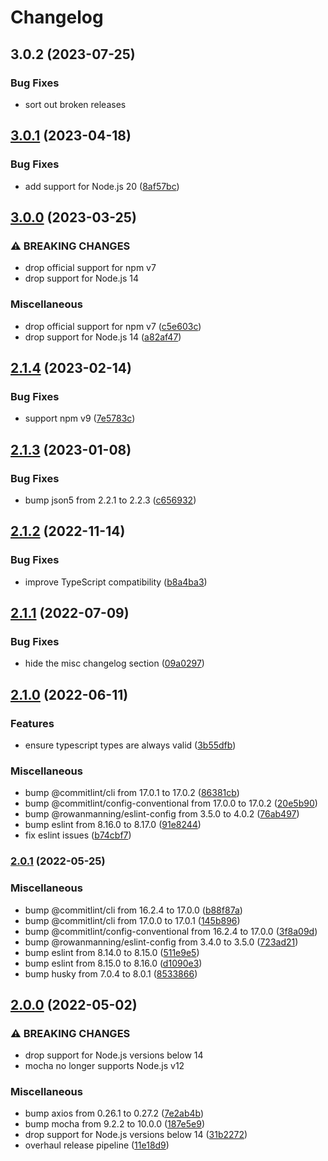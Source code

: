 # Changelog

## 3.0.2 (2023-07-25)


### Bug Fixes

* sort out broken releases

## [3.0.1](https://github.com/rowanmanning/hijack-express-render/compare/v3.0.0...v3.0.1) (2023-04-18)


### Bug Fixes

* add support for Node.js 20 ([8af57bc](https://github.com/rowanmanning/hijack-express-render/commit/8af57bc51287d23b7d068e1b2b513b74d21a2dc4))

## [3.0.0](https://github.com/rowanmanning/hijack-express-render/compare/v2.1.4...v3.0.0) (2023-03-25)


### ⚠ BREAKING CHANGES

* drop official support for npm v7
* drop support for Node.js 14

### Miscellaneous

* drop official support for npm v7 ([c5e603c](https://github.com/rowanmanning/hijack-express-render/commit/c5e603cde6a154ce6a46a7d332c8d1d9d952ed03))
* drop support for Node.js 14 ([a82af47](https://github.com/rowanmanning/hijack-express-render/commit/a82af47f07e9e12fa139aebfc7a782906fe0395f))

## [2.1.4](https://github.com/rowanmanning/hijack-express-render/compare/v2.1.3...v2.1.4) (2023-02-14)


### Bug Fixes

* support npm v9 ([7e5783c](https://github.com/rowanmanning/hijack-express-render/commit/7e5783cb12f705f28b2b77fd95d2a8fa59110e97))

## [2.1.3](https://github.com/rowanmanning/hijack-express-render/compare/v2.1.2...v2.1.3) (2023-01-08)


### Bug Fixes

* bump json5 from 2.2.1 to 2.2.3 ([c656932](https://github.com/rowanmanning/hijack-express-render/commit/c656932324ef965606142d4d813fa840d5d99a19))

## [2.1.2](https://github.com/rowanmanning/hijack-express-render/compare/v2.1.1...v2.1.2) (2022-11-14)


### Bug Fixes

* improve TypeScript compatibility ([b8a4ba3](https://github.com/rowanmanning/hijack-express-render/commit/b8a4ba354c402f1c99dd81169f5645c7fde792ab))

## [2.1.1](https://github.com/rowanmanning/hijack-express-render/compare/v2.1.0...v2.1.1) (2022-07-09)


### Bug Fixes

* hide the misc changelog section ([09a0297](https://github.com/rowanmanning/hijack-express-render/commit/09a0297fbed799316d176683852be0a6271e1f39))

## [2.1.0](https://github.com/rowanmanning/hijack-express-render/compare/v2.0.1...v2.1.0) (2022-06-11)


### Features

* ensure typescript types are always valid ([3b55dfb](https://github.com/rowanmanning/hijack-express-render/commit/3b55dfb858ef03c08d37d1ecb08eac4b95ff9add))


### Miscellaneous

* bump @commitlint/cli from 17.0.1 to 17.0.2 ([86381cb](https://github.com/rowanmanning/hijack-express-render/commit/86381cb8e53febbf677e5b079d6e10e935c26162))
* bump @commitlint/config-conventional from 17.0.0 to 17.0.2 ([20e5b90](https://github.com/rowanmanning/hijack-express-render/commit/20e5b90650f5c1c2c82e34d98bb7f47a274ef902))
* bump @rowanmanning/eslint-config from 3.5.0 to 4.0.2 ([76ab497](https://github.com/rowanmanning/hijack-express-render/commit/76ab497ae400378293a78b2e6332ba0bbb3a0360))
* bump eslint from 8.16.0 to 8.17.0 ([91e8244](https://github.com/rowanmanning/hijack-express-render/commit/91e8244fd2e2eac8d051134ecafec244e8aafedb))
* fix eslint issues ([b74cbf7](https://github.com/rowanmanning/hijack-express-render/commit/b74cbf714dc99a5fc0e961451ee69027d6a54185))

### [2.0.1](https://github.com/rowanmanning/hijack-express-render/compare/v2.0.0...v2.0.1) (2022-05-25)


### Miscellaneous

* bump @commitlint/cli from 16.2.4 to 17.0.0 ([b88f87a](https://github.com/rowanmanning/hijack-express-render/commit/b88f87a11cda6e3103fcc0df0e780c26c8cfa728))
* bump @commitlint/cli from 17.0.0 to 17.0.1 ([145b896](https://github.com/rowanmanning/hijack-express-render/commit/145b89656057a22521e2b434ab8810f49cc35c99))
* bump @commitlint/config-conventional from 16.2.4 to 17.0.0 ([3f8a09d](https://github.com/rowanmanning/hijack-express-render/commit/3f8a09dec3f9081ff55a3bfd293e9e36f700dc25))
* bump @rowanmanning/eslint-config from 3.4.0 to 3.5.0 ([723ad21](https://github.com/rowanmanning/hijack-express-render/commit/723ad211b8dc3404deed9620ca1d959e6aa10b7c))
* bump eslint from 8.14.0 to 8.15.0 ([511e9e5](https://github.com/rowanmanning/hijack-express-render/commit/511e9e5c7acd021f63b6f1d85744ca6092aca0dd))
* bump eslint from 8.15.0 to 8.16.0 ([d1090e3](https://github.com/rowanmanning/hijack-express-render/commit/d1090e3e0b3b63332d2986a402a8583030eab033))
* bump husky from 7.0.4 to 8.0.1 ([8533866](https://github.com/rowanmanning/hijack-express-render/commit/8533866fbeb5e804d71d11f3d01c56a4d88b0710))

## [2.0.0](https://github.com/rowanmanning/hijack-express-render/compare/v1.1.0...v2.0.0) (2022-05-02)


### ⚠ BREAKING CHANGES

* drop support for Node.js versions below 14
* mocha no longer supports Node.js v12

### Miscellaneous

* bump axios from 0.26.1 to 0.27.2 ([7e2ab4b](https://github.com/rowanmanning/hijack-express-render/commit/7e2ab4bf1568460e532f58b15dcbb443d847ee68))
* bump mocha from 9.2.2 to 10.0.0 ([187e5e9](https://github.com/rowanmanning/hijack-express-render/commit/187e5e9b10a31bccad9a4670bf26579eeaf6060c))
* drop support for Node.js versions below 14 ([31b2272](https://github.com/rowanmanning/hijack-express-render/commit/31b2272075c3d5fb4feb66db6f6479181682efe6))
* overhaul release pipeline ([11e18d9](https://github.com/rowanmanning/hijack-express-render/commit/11e18d9c0834827d5a140b89fae12fc6dc915884))
